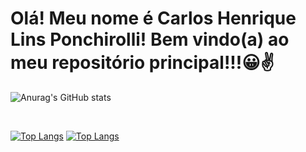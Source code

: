 <h1>Olá! Meu nome é Carlos Henrique Lins Ponchirolli! Bem vindo(a) ao meu repositório principal!!!😀✌️</h1>

  ![Anurag's GitHub stats](https://github-readme-stats.vercel.app/api?username=CarlosHLP060304&show_icons=true&theme=radical)
  
  <br/>
  
  
  [![Top Langs](https://github-readme-stats.vercel.app/api/top-langs/?username=CarlosHLP060304&langs_count=8)](https://github.com/CarlosHLP060304/github-readme-stats)
  [![Top Langs](https://github-readme-stats.vercel.app/api/top-langs/?username=CarlosHLP060304&layout=pie)](https://github.com/CarlosHLP060304/github-readme-stats)

